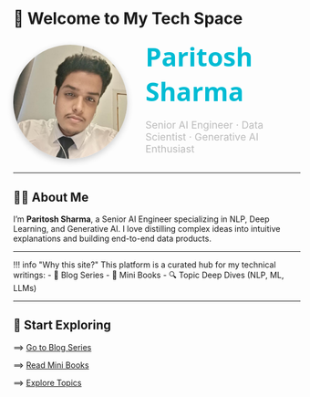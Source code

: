 # 👋 Welcome to My Tech Space

<div style="display: flex; align-items: center; gap: 2rem;">

  <img src="assets/images/author.jpg" alt="Paritosh Sharma" style="border-radius: 50%; width: 200px; box-shadow: 0 4px 12px rgba(0,0,0,0.2);" />

  <div>
    <h1 style="margin: 0; font-size: 2.8rem; font-family: 'Segoe UI', Roboto, sans-serif; color: #00bcd4;">Paritosh Sharma</h1>
    <p style="font-size: 1.1rem; color: #bbb;">
      Senior AI Engineer · Data Scientist · Generative AI Enthusiast
    </p>
  </div>

</div>


---

## 👨‍💻 About Me

I’m **Paritosh Sharma**, a Senior AI Engineer specializing in NLP, Deep Learning, and Generative AI. I love distilling complex ideas into intuitive explanations and building end-to-end data products.

---

!!! info "Why this site?"
    This platform is a curated hub for my technical writings:
    - 🧠 Blog Series
    - 📘 Mini Books
    - 🔍 Topic Deep Dives (NLP, ML, LLMs)

---

## 🚀 Start Exploring

==> [Go to Blog Series](blog/index.md)

==> [Read Mini Books](minibooks/index.md)

==> [Explore Topics](topics/index.md)

